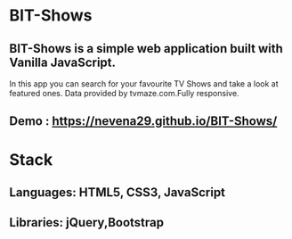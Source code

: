 # BIT-Shows
## BIT-Shows is a  simple web application built with Vanilla JavaScript.
In this app you can search for your favourite TV Shows and take a look at featured ones.
Data provided by tvmaze.com.Fully responsive.

## Demo : https://nevena29.github.io/BIT-Shows/

# Stack
## Languages: HTML5, CSS3, JavaScript
## Libraries: jQuery,Bootstrap

